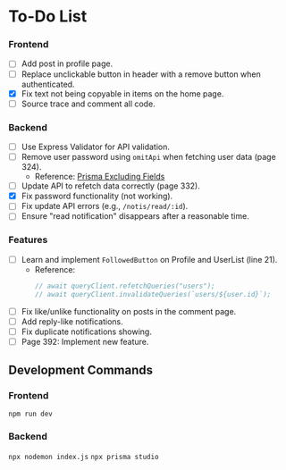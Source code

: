 # To-Do List

### Frontend
- [ ] Add post in profile page.
- [ ] Replace unclickable button in header with a remove button when authenticated.
- [x] Fix text not being copyable in items on the home page.
- [ ] Source trace and comment all code.

### Backend
- [ ] Use Express Validator for API validation.
- [ ] Remove user password using `omitApi` when fetching user data (page 324). 
  - Reference: [Prisma Excluding Fields](https://www.prisma.io/docs/orm/prisma-client/queries/excluding-fields)
- [ ] Update API to refetch data correctly (page 332).
- [x] Fix password functionality (not working).
- [ ] Fix update API errors (e.g., `/notis/read/:id`).
- [ ] Ensure "read notification" disappears after a reasonable time.

### Features
- [ ] Learn and implement `FollowedButton` on Profile and UserList (line 21).
  - Reference:
    ```javascript
    // await queryClient.refetchQueries("users");
    // await queryClient.invalidateQueries(`users/${user.id}`);
    ```
- [ ] Fix like/unlike functionality on posts in the comment page.
- [ ] Add reply-like notifications.
- [ ] Fix duplicate notifications showing.
- [ ] Page 392: Implement new feature.

## Development Commands

### Frontend
`npm run dev`

### Backend
`npx nodemon index.js`
`npx prisma studio`